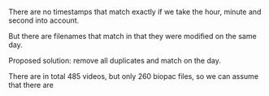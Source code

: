 
There are no timestamps that match exactly if we take the hour, minute and second into account. 

But there are filenames that match in that they were modified on the same day. 

Proposed solution: remove all duplicates and match on the day. 

There are in total 485 videos, but only 260 biopac files, so we can assume that there are 